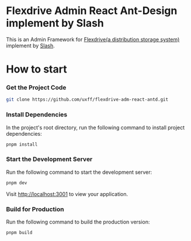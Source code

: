 # Flexdrive Admin React Ant-Design implement by Slash

This is an Admin Framework for [Flexdrive(a distribution storage system)](https://github.com/uxff/flexdrive) implement by [Slash](https://github.com/d3george/slash-admin).

# How to start

### Get the Project Code

```bash
git clone https://github.com/uxff/flexdrive-adm-react-antd.git
```

### Install Dependencies

In the project's root directory, run the following command to install project dependencies:

```bash
pnpm install
```

### Start the Development Server

Run the following command to start the development server:

```bash
pnpm dev
```

Visit [http://localhost:3001](http://localhost:3001) to view your application.

### Build for Production

Run the following command to build the production version:

```bash
pnpm build
```
